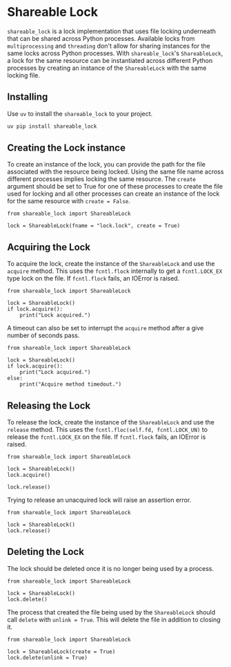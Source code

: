 # Shareable Lock
`shareable_lock` is a lock implementation that uses file locking underneath that can be shared across Python processes. Available locks from `multiprocessing` and `threading` don't allow for sharing instances for the same locks across Python processes. With `shareable_lock`'s `ShareableLock`, a lock for the same resource can be instantiated across different Python processes by creating an instance of the `ShareableLock` with the same locking file.

## Installing

Use `uv` to install the `shareable_lock` to your project.
```bash
uv pip install shareable_lock
```

## Creating the Lock instance

To create an instance of the lock, you can provide the path for the file associated with the resource being locked. Using the same file name across different processes implies locking the same resource. The `create` argument should be set to True for one of these processes to create the file used for locking and all other processes can create an instance of the lock for the same resource with `create = False`.

```python3
from shareable_lock import ShareableLock

lock = ShareableLock(fname = "lock.lock", create = True)
```

## Acquiring the Lock

To acquire the lock, create the instance of the `ShareableLock` and use the `acquire` method.
This uses the `fcntl.flock` internally to get a `fcntl.LOCK_EX` type lock on the file. If
`fcntl.flock` fails, an IOError is raised.

```python3
from shareable_lock import ShareableLock

lock = ShareableLock()
if lock.acquire(): 
    print("Lock acquired.")
```

A timeout can also be set to interrupt the `acquire` method after a give number of seconds pass.

```python3
from shareable_lock import ShareableLock

lock = ShareableLock()
if lock.acquire(): 
    print("Lock acquired.")
else:
    print("Acquire method timedout.")
```

## Releasing the Lock
To release the lock, create the instance of the `ShareableLock` and use the `release` method.
This uses the `fcntl.floc(self.fd, fcntl.LOCK_UN)` to release the `fcntl.LOCK_EX` on the file. If `fcntl.flock` fails, an IOError is raised.

```python3
from shareable_lock import ShareableLock

lock = ShareableLock()
lock.acquire()

lock.release()
```

Trying to release an unacquired lock will raise an assertion error.
```python3
from shareable_lock import ShareableLock

lock = ShareableLock()
lock.release()
```

## Deleting the Lock
The lock should be deleted once it is no longer being used by a process.

```python3
from shareable_lock import ShareableLock

lock = ShareableLock()
lock.delete()
```

The process that created the file being used by the `ShareableLock` should call `delete` with 
`unlink = True`. This will delete the file in addition to closing it.

```python3
from shareable_lock import ShareableLock

lock = ShareableLock(create = True)
lock.delete(unlink = True)
```
